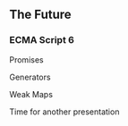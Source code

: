 ## The Future

### ECMA Script 6 <!-- .element: class="fragment" -->

Promises <!-- .element: class="fragment bullet" -->

Generators  <!-- .element: class="fragment" -->

Weak Maps <!-- .element: class="fragment" -->

Time for another presentation  <!-- .element: class="fragment" -->